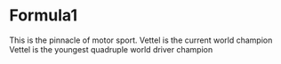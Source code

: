 Formula1
========
This is the pinnacle of motor sport.
Vettel is the current world champion
Vettel is the youngest quadruple world driver champion
